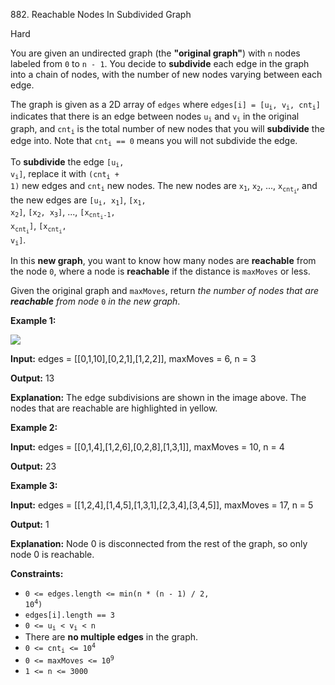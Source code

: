 882\. Reachable Nodes In Subdivided Graph

Hard

You are given an undirected graph (the **"original graph"**) with `n` nodes labeled from `0` to `n - 1`. You decide to **subdivide** each edge in the graph into a chain of nodes, with the number of new nodes varying between each edge.

The graph is given as a 2D array of `edges` where <code>edges[i] = [u<sub>i</sub>, v<sub>i</sub>, cnt<sub>i</sub>]</code> indicates that there is an edge between nodes <code>u<sub>i</sub></code> and <code>v<sub>i</sub></code> in the original graph, and <code>cnt<sub>i</sub></code> is the total number of new nodes that you will **subdivide** the edge into. Note that <code>cnt<sub>i</sub> == 0</code> means you will not subdivide the edge.

To **subdivide** the edge <code>[u<sub>i</sub>, v<sub>i</sub>]</code>, replace it with <code>(cnt<sub>i</sub> + 1)</code> new edges and <code>cnt<sub>i</sub></code> new nodes. The new nodes are <code>x<sub>1</sub></code>, <code>x<sub>2</sub></code>, ..., <code>x<sub>cnt<sub>i</sub></sub></code>, and the new edges are <code>[u<sub>i</sub>, x<sub>1</sub>]</code>, <code>[x<sub>1</sub>, x<sub>2</sub>]</code>, <code>[x<sub>2</sub>, x<sub>3</sub>]</code>, ..., <code>[x<sub>cnt<sub>i</sub>-1</sub>, x<sub>cnt<sub>i</sub></sub>]</code>, <code>[x<sub>cnt<sub>i</sub></sub>, v<sub>i</sub>]</code>.

In this **new graph**, you want to know how many nodes are **reachable** from the node `0`, where a node is **reachable** if the distance is `maxMoves` or less.

Given the original graph and `maxMoves`, return _the number of nodes that are **reachable** from node_ `0` _in the new graph_.

**Example 1:**

![](https://s3-lc-upload.s3.amazonaws.com/uploads/2018/08/01/origfinal.png)

**Input:** edges = [[0,1,10],[0,2,1],[1,2,2]], maxMoves = 6, n = 3

**Output:** 13

**Explanation:** The edge subdivisions are shown in the image above. The nodes that are reachable are highlighted in yellow.

**Example 2:**

**Input:** edges = [[0,1,4],[1,2,6],[0,2,8],[1,3,1]], maxMoves = 10, n = 4

**Output:** 23

**Example 3:**

**Input:** edges = [[1,2,4],[1,4,5],[1,3,1],[2,3,4],[3,4,5]], maxMoves = 17, n = 5

**Output:** 1

**Explanation:** Node 0 is disconnected from the rest of the graph, so only node 0 is reachable.

**Constraints:**

*   <code>0 <= edges.length <= min(n * (n - 1) / 2, 10<sup>4</sup>)</code>
*   `edges[i].length == 3`
*   <code>0 <= u<sub>i</sub> < v<sub>i</sub> < n</code>
*   There are **no multiple edges** in the graph.
*   <code>0 <= cnt<sub>i</sub> <= 10<sup>4</sup></code>
*   <code>0 <= maxMoves <= 10<sup>9</sup></code>
*   `1 <= n <= 3000`